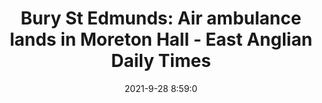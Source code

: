 ---
"title": "Bury St Edmunds: Air ambulance lands in Moreton Hall - East Anglian Daily Times"
"date": "2021-9-28 8:59:0"
"feed_name": "GOOGLENEWSINDUSTRIAL"
"feed_website": "https://news.google.com/search?q=industrial%2Bincident&hl=en-US&gl=US&ceid=US:en"
"feed_rss": "https://news.google.com/rss/search?q=industrial%2Bincident&hl=en-US&gl=US&ceid=US:en"
"link": "https://www.eadt.co.uk/news/air-ambulance-lands-in-moreton-hall-8369356"
"source": "{'href': 'https://www.eadt.co.uk', 'title': 'East Anglian Daily Times'}"
"file": "_posts/2021-1-1-6dcb6619b31daecc7f27306b9d39684367eeff50.md"
"accident": "0"
"drilling": "0"
"dead": "0"
"injured": "0"
"arrested": "0"
"where": "unknown site"
"place": "unknown place"
---